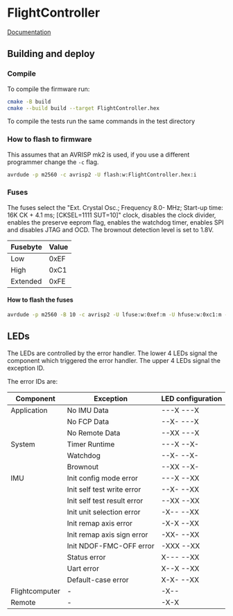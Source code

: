 # FlightController

[Documentation](https://toolboxplane.github.io/FlightControllerSoftware/doxygen)

## Building and deploy

### Compile

To compile the firmware run:

```bash
cmake -B build
cmake --build build --target FlightController.hex
```

To compile the tests run the same commands in the test directory

### How to flash to firmware

This assumes that an AVRISP mk2 is used, if you use a different programmer
change the ```-c``` flag.

```bash
avrdude -p m2560 -c avrisp2 -U flash:w:FlightController.hex:i
```

### Fuses

The fuses select the "Ext. Crystal Osc.; Frequency 8.0- MHz; Start-up time: 16K CK + 4.1 ms; [CKSEL=1111 SUT=10]"
clock, disables the clock divider, enables the preserve eeprom flag, enables the watchdog timer, enables SPI and
disables
JTAG and OCD. The brownout detection level is set to 1.8V.

| Fusebyte | Value |
|----------|-------|
| Low      | 0xEF  |
| High     | 0xC1  |
| Extended | 0xFE  |

#### How to flash the fuses

```bash
avrdude -p m2560 -B 10 -c avrisp2 -U lfuse:w:0xef:m -U hfuse:w:0xc1:m -U efuse:w:0xfe:m
```

## LEDs

The LEDs are controlled by the error handler. The lower 4 LEDs signal the
component which triggered the error handler. The upper 4 LEDs signal the exception
ID.

The error IDs are:

| Component      | Exception                   | LED configuration |
|----------------|-----------------------------|-------------------|
| Application    | No IMU Data                 | ---X ---X         |
|                | No FCP Data                 | --X- ---X         |
|                | No Remote Data              | --XX ---X         |
| System         | Timer Runtime               | ---X --X-         |
|                | Watchdog                    | --X- --X-         |
|                | Brownout                    | --XX --X-         |
| IMU            | Init config mode error      | ---X --XX         |
|                | Init self test write error  | --X- --XX         |
|                | Init self test result error | --XX --XX         |
|                | Init unit selection error   | -X-- --XX         |
|                | Init remap axis error       | -X-X --XX         |
|                | Init remap axis sign error  | -XX- --XX         |
|                | Init NDOF-FMC-OFF error     | -XXX --XX         |
|                | Status error                | X--- --XX         |
|                | Uart error                  | X--X --XX         |
|                | Default-case error          | X-X- --XX         |
| Flightcomputer | -                           | -X--              |
| Remote         | -                           | -X-X              |
